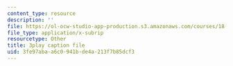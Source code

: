 ```yaml
---
content_type: resource
description: ''
file: https://ol-ocw-studio-app-production.s3.amazonaws.com/courses/18-06sc-linear-algebra-fall-2011/3fe97abaa6c0941bde4a213f7b85dcf3_zWxhmBCdvFs.srt
file_type: application/x-subrip
resourcetype: Other
title: 3play caption file
uid: 3fe97aba-a6c0-941b-de4a-213f7b85dcf3
---
```

